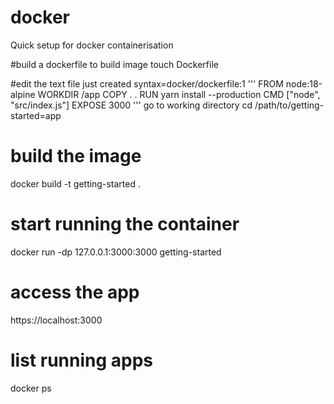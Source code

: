 # docker

Quick setup for docker containerisation

#build a dockerfile to build image
touch Dockerfile

#edit the text file just created
syntax=docker/dockerfile:1
'''
FROM node:18-alpine
WORKDIR /app
COPY . .
RUN yarn install --production
CMD ["node", "src/index.js"]
EXPOSE 3000
'''
go to working directory
cd /path/to/getting-started=app
# build the image
docker build -t getting-started .
# start running the container
docker run -dp 127.0.0.1:3000:3000 getting-started

# access the app
 https://localhost:3000
# list running apps
docker ps

